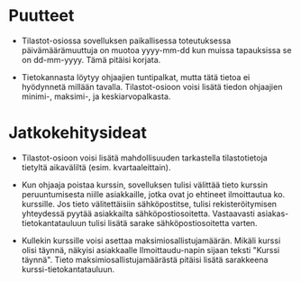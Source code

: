 # Puutteet

* Tilastot-osiossa sovelluksen paikallisessa toteutuksessa päivämäärämuuttuja on muotoa yyyy-mm-dd kun muissa tapauksissa se on dd-mm-yyyy. Tämä pitäisi korjata.  

* Tietokannasta löytyy ohjaajien tuntipalkat, mutta tätä tietoa ei hyödynnetä millään tavalla. Tilastot-osioon voisi lisätä tiedon ohjaajien minimi-, maksimi-, ja keskiarvopalkasta.

# Jatkokehitysideat

* Tilastot-osioon voisi lisätä mahdollisuuden tarkastella tilastotietoja tietyltä aikaväliltä (esim. kvartaaleittain).

* Kun ohjaaja poistaa kurssin, sovelluksen tulisi välittää tieto kurssin peruuntumisesta niille asiakkaille, jotka ovat jo ehtineet ilmoittautua ko. kurssille. Jos tieto välitettäisiin sähköpostitse, tulisi rekisteröitymisen yhteydessä pyytää asiakkailta sähköpostiosoitetta. Vastaavasti asiakas-tietokantatauluun tulisi lisätä sarake sähköpostiosoitetta varten.

* Kullekin kurssille voisi asettaa maksimiosallistujamäärän. Mikäli kurssi olisi täynnä, näkyisi asiakkaalle Ilmoittaudu-napin sijaan teksti "Kurssi täynnä". Tieto maksimiosallistujamäärästä pitäisi lisätä sarakkeena kurssi-tietokantatauluun.